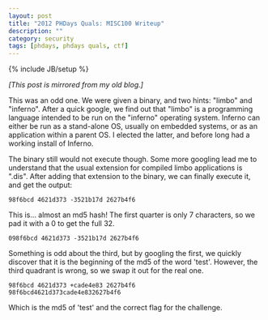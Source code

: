 ```yaml
---
layout: post
title: "2012 PHDays Quals: MISC100 Writeup"
description: ""
category: security
tags: [phdays, phdays quals, ctf]
---
```

{% include JB/setup %}

*[This post is mirrored from my old blog.]*

This was an odd one. We were given a binary, and two hints: "limbo" and "inferno". After a quick google, we find out that "limbo" is a programming language intended to be run on the "inferno" operating system. Inferno can either be run as a stand-alone OS, usually on embedded systems, or as an application within a parent OS. I elected the latter, and before long had a working install of Inferno.

The binary still would not execute though. Some more googling lead me to understand that the usual extension for compiled limbo applications is ".dis". After adding that extension to the binary, we can finally execute it, and get the output:

	98f6bcd 4621d373 -3521b17d 2627b4f6

This is... almost an md5 hash! The first quarter is only 7 characters, so we pad it with a 0 to get the full 32.

	098f6bcd 4621d373 -3521b17d 2627b4f6

Something is odd about the third, but by googling the first, we quickly discover that it is the beginning of the md5 of the word 'test'. However, the third quadrant is wrong, so we swap it out for the real one.

	98f6bcd 4621d373 +cade4e83 2627b4f6
	98f6bcd4621d373cade4e832627b4f6

Which is the md5 of 'test' and the correct flag for the challenge.